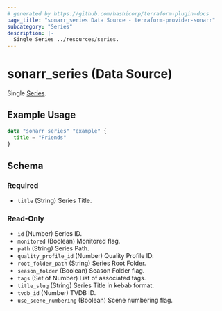 ```yaml
---
# generated by https://github.com/hashicorp/terraform-plugin-docs
page_title: "sonarr_series Data Source - terraform-provider-sonarr"
subcategory: "Series"
description: |-
  Single Series ../resources/series.
---
```


# sonarr_series (Data Source)

<!-- subcategory:Series -->
Single [Series](../resources/series).

## Example Usage

```terraform
data "sonarr_series" "example" {
  title = "Friends"
}
```

<!-- schema generated by tfplugindocs -->
## Schema

### Required

- `title` (String) Series Title.

### Read-Only

- `id` (Number) Series ID.
- `monitored` (Boolean) Monitored flag.
- `path` (String) Series Path.
- `quality_profile_id` (Number) Quality Profile ID.
- `root_folder_path` (String) Series Root Folder.
- `season_folder` (Boolean) Season Folder flag.
- `tags` (Set of Number) List of associated tags.
- `title_slug` (String) Series Title in kebab format.
- `tvdb_id` (Number) TVDB ID.
- `use_scene_numbering` (Boolean) Scene numbering flag.
